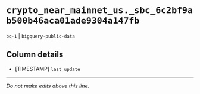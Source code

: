 # `crypto_near_mainnet_us._sbc_6c2bf9ab500b46aca01ade9304a147fb`
`bq-1` | `bigquery-public-data`

## Column details
* [TIMESTAMP] `last_update`

-------------------------------------------------------------------------------
*Do not make edits above this line.*
